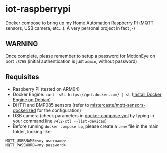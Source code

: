 # iot-raspberrypi
Docker compose to bring up my Home Automation Raspberry PI (MQTT sensors, USB camera, etc...). A very personal project in fact ;-) 

## WARNING
Once complete, please remember to setup a password for MotionEye on port `:8765` (initial authentication is just `admin`, without password)

## Requisites
- Raspberry PI (tested on ARM64)
- Docker Engine: `curl -sSL https://get.docker.com/ | sh` ([Install Docker Engine on Debian](https://docs.docker.com/engine/install/debian/))
- DHT11 and BMP085 sensors (refer to [mistercaste/mqtt-sensors-dockerized](https://github.com/mistercaste/mqtt-sensors-dockerized) for the configuration)
- USB camera (check parameters in [docker-compose.yml](https://github.com/mistercaste/iot-raspberrypi/blob/main/docker-compose.yml) by typing in your command line `v4l2-ctl --list-devices`)
- Before running `docker compose up`, please create a `.env` file in the main folder, looking like:
```
MQTT_USERNAME=<my username>
MQTT_PASSWORD=<my password>
```

